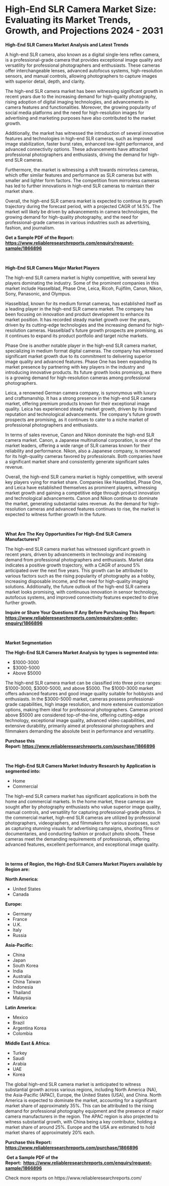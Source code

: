 <p><h1>High-End SLR Camera Market Size: Evaluating its Market Trends, Growth, and Projections 2024 - 2031</h1></p><p><strong>High-End SLR Camera Market Analysis and Latest Trends</strong></p>
<p><p>A high-end SLR camera, also known as a digital single-lens reflex camera, is a professional-grade camera that provides exceptional image quality and versatility for professional photographers and enthusiasts. These cameras offer interchangeable lenses, advanced autofocus systems, high-resolution sensors, and manual controls, allowing photographers to capture images with superior detail, depth, and clarity.</p><p>The high-end SLR camera market has been witnessing significant growth in recent years due to the increasing demand for high-quality photography, rising adoption of digital imaging technologies, and advancements in camera features and functionalities. Moreover, the growing popularity of social media platforms and the need for high-resolution images for advertising and marketing purposes have also contributed to the market growth.</p><p>Additionally, the market has witnessed the introduction of several innovative features and technologies in high-end SLR cameras, such as improved image stabilization, faster burst rates, enhanced low-light performance, and advanced connectivity options. These advancements have attracted professional photographers and enthusiasts, driving the demand for high-end SLR cameras.</p><p>Furthermore, the market is witnessing a shift towards mirrorless cameras, which offer similar features and performance as SLR cameras but with smaller and lighter form factors. The competition from mirrorless cameras has led to further innovations in high-end SLR cameras to maintain their market share.</p><p>Overall, the high-end SLR camera market is expected to continue its growth trajectory during the forecast period, with a projected CAGR of 14.5%. The market will likely be driven by advancements in camera technologies, the growing demand for high-quality photography, and the need for professional-grade cameras in various industries such as advertising, fashion, and journalism.</p></p>
<p><strong>Get a Sample PDF of the Report:&nbsp; <a href="https://www.reliableresearchreports.com/enquiry/request-sample/1866896">https://www.reliableresearchreports.com/enquiry/request-sample/1866896</a></strong></p>
<p>&nbsp;</p>
<p><strong>High-End SLR Camera Major Market Players</strong></p>
<p><p>The high-end SLR camera market is highly competitive, with several key players dominating the industry. Some of the prominent companies in this market include Hasselblad, Phase One, Leica, Ricoh, Fujifilm, Canon, Nikon, Sony, Panasonic, and Olympus.</p><p>Hasselblad, known for its medium format cameras, has established itself as a leading player in the high-end SLR camera market. The company has been focusing on innovation and product development to enhance its market position. It has recorded steady market growth over the years, driven by its cutting-edge technologies and the increasing demand for high-resolution cameras. Hasselblad's future growth prospects are promising, as it continues to expand its product portfolio and target niche markets.</p><p>Phase One is another notable player in the high-end SLR camera market, specializing in medium format digital cameras. The company has witnessed significant market growth due to its commitment to delivering superior image quality and advanced features. Phase One has been expanding its market presence by partnering with key players in the industry and introducing innovative products. Its future growth looks promising, as there is a growing demand for high-resolution cameras among professional photographers.</p><p>Leica, a renowned German camera company, is synonymous with luxury and craftsmanship. It has a strong presence in the high-end SLR camera market, offering premium products known for their exceptional image quality. Leica has experienced steady market growth, driven by its brand reputation and technological advancements. The company's future growth prospects are promising, as it continues to cater to a niche market of professional photographers and enthusiasts.</p><p>In terms of sales revenue, Canon and Nikon dominate the high-end SLR camera market. Canon, a Japanese multinational corporation, is one of the market leaders, offering a wide range of SLR cameras known for their reliability and performance. Nikon, also a Japanese company, is renowned for its high-quality cameras favored by professionals. Both companies have a significant market share and consistently generate significant sales revenue.</p><p>Overall, the high-end SLR camera market is highly competitive, with several key players vying for market share. Companies like Hasselblad, Phase One, and Leica have established themselves as prominent players, witnessing market growth and gaining a competitive edge through product innovation and technological advancements. Canon and Nikon continue to dominate the market, generating substantial sales revenue. As the demand for high-resolution cameras and advanced features continues to rise, the market is expected to witness further growth in the future.</p></p>
<p>&nbsp;</p>
<p><strong>What Are The Key Opportunities For High-End SLR Camera Manufacturers?</strong></p>
<p><p>The high-end SLR camera market has witnessed significant growth in recent years, driven by advancements in technology and increasing demand from professional photographers and enthusiasts. Market data indicates a positive growth trajectory, with a CAGR of around 5% anticipated over the next five years. This growth can be attributed to various factors such as the rising popularity of photography as a hobby, increasing disposable income, and the need for high-quality imaging solutions. Additionally, the future outlook of the high-end SLR camera market looks promising, with continuous innovation in sensor technology, autofocus systems, and improved connectivity features expected to drive further growth.</p></p>
<p><strong>Inquire or Share Your Questions If Any Before Purchasing This Report: <a href="https://www.reliableresearchreports.com/enquiry/pre-order-enquiry/1866896">https://www.reliableresearchreports.com/enquiry/pre-order-enquiry/1866896</a></strong></p>
<p>&nbsp;</p>
<p><strong>Market Segmentation</strong></p>
<p><strong>The High-End SLR Camera Market Analysis by types is segmented into:</strong></p>
<p><ul><li>$1000-3000</li><li>$3000-5000</li><li>Above $5000</li></ul></p>
<p><p>The high-end SLR camera market can be classified into three price ranges: $1000-3000, $3000-5000, and above $5000. The $1000-3000 market offers advanced features and good image quality suitable for hobbyists and enthusiasts. In the $3000-5000 market, cameras possess professional-grade capabilities, high image resolution, and more extensive customization options, making them ideal for professional photographers. Cameras priced above $5000 are considered top-of-the-line, offering cutting-edge technology, exceptional image quality, advanced video capabilities, and extensive durability, primarily aimed at professional photographers and filmmakers demanding the absolute best in performance and versatility.</p></p>
<p><strong>Purchase this Report:&nbsp;<a href="https://www.reliableresearchreports.com/purchase/1866896">https://www.reliableresearchreports.com/purchase/1866896</a></strong></p>
<p>&nbsp;</p>
<p><strong>The High-End SLR Camera Market Industry Research by Application is segmented into:</strong></p>
<p><ul><li>Home</li><li>Commercial</li></ul></p>
<p><p>The high-end SLR camera market has significant applications in both the home and commercial markets. In the home market, these cameras are sought after by photography enthusiasts who value superior image quality, manual controls, and versatility for capturing professional-grade photos. In the commercial market, high-end SLR cameras are utilized by professional photographers, videographers, and filmmakers for various purposes, such as capturing stunning visuals for advertising campaigns, shooting films or documentaries, and conducting fashion or product photo shoots. These cameras meet the demanding requirements of professionals, offering advanced features, excellent performance, and exceptional image quality.</p></p>
<p>&nbsp;</p>
<p><strong>In terms of Region, the High-End SLR Camera Market Players available by Region are:</strong></p>
<p>
    <p> <strong> North America: </strong>
        <ul>
            <li>United States</li>
            <li>Canada</li>
        </ul>
        </p> 
    <p> <strong> Europe: </strong>
        <ul>
            <li>Germany</li>
            <li>France</li>
            <li>U.K.</li>
            <li>Italy</li>
            <li>Russia</li>
        </ul>
        </p> 
    <p> <strong> Asia-Pacific: </strong>
        <ul>
            <li>China</li>
            <li>Japan</li>
            <li>South Korea</li>
            <li>India</li>
            <li>Australia</li>
            <li>China Taiwan</li>
            <li>Indonesia</li>
            <li>Thailand</li>
            <li>Malaysia</li>
        </ul>
        </p> 
    <p> <strong> Latin America: </strong>
        <ul>
            <li>Mexico</li>
            <li>Brazil</li>
            <li>Argentina Korea</li>
            <li>Colombia</li>
        </ul>
        </p> 
    <p> <strong> Middle East & Africa: </strong>
        <ul>
            <li>Turkey</li>
            <li>Saudi</li>
            <li>Arabia</li>
            <li>UAE</li>
            <li>Korea</li>
        </ul>
    </p>
    </p>
<p><p>The global high-end SLR camera market is anticipated to witness substantial growth across various regions, including North America (NA), the Asia-Pacific (APAC), Europe, the United States (USA), and China. North America is expected to dominate the market, accounting for a significant market share of approximately 35%. This can be attributed to the rising demand for professional photography equipment and the presence of major camera manufacturers in the region. The APAC region is also projected to witness substantial growth, with China being a key contributor, holding a market share of around 25%. Europe and the USA are estimated to hold market shares of approximately 20% each.</p></p>
<p><strong>Purchase this Report: <a href="https://www.reliableresearchreports.com/purchase/1866896">https://www.reliableresearchreports.com/purchase/1866896</a></strong></p>
<p>&nbsp;<strong>Get a Sample PDF of the Report:&nbsp;&nbsp;<a href="https://www.reliableresearchreports.com/enquiry/request-sample/1866896">https://www.reliableresearchreports.com/enquiry/request-sample/1866896</a></strong></p>
<p><strong></strong></p>
<p>Check more reports on https://www.reliableresearchreports.com/</p>